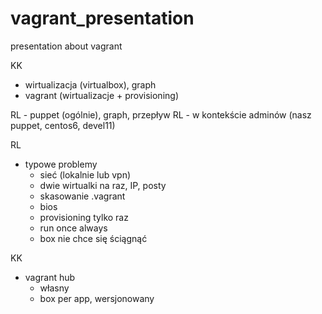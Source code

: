 vagrant_presentation
====================

presentation about vagrant

KK
- wirtualizacja (virtualbox), graph
- vagrant (wirtualizacje + provisioning)

RL - puppet (ogólnie), graph, przepływ
RL   - w kontekście adminów (nasz puppet, centos6, devel11)

RL
- typowe problemy
	- sieć (lokalnie lub vpn)
	- dwie wirtualki na raz, IP, posty
	- skasowanie .vagrant
	- bios
	- provisioning tylko raz
	- run once always
	- box nie chce się ściągnąć

KK
- vagrant hub
	- własny
	- box per app, wersjonowany


